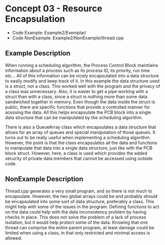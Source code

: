 # Concept 03 - Resource Encapsulation
* Code Example: Example2/Exemplar/
* Code NonExample: Example2/NonExample/thread.cpp

## Example Description
When running a scheduling algorithm, the Process Control Block maintiains information about a process such as its process ID, its priority, run time etc... All of this information can be nicely encapsulated into a data structure to easily modify and keep track of it. In this example the data structure used is a struct, not a class. This worked well with the program and the privacy of a class was unnecessary. Also, it is easier to get a pipe working with a struct than with a class, since a struct is nothing more than some data sandwiched together in memory. Even though the data inside the struct is public, there are specific functions that provide a controlled manner for acessing the data. All this helps encapsulate the PCB block into a single data structure that can be manipulated by the scheduling algorithm.

There is also a QueueArray class which encapsulates a data structure that allows for an array of queues and special manipulation of those queues. It turns out to be really useful when implementing a scheduling algorithm. However, the point is that the class encapsulates all the data and functions to manipulate that data into a single data structure, just like with the PCB block struct. However, here, a class is used which provides the added security of private data members that cannot be accessed using outside code.

## NonExample Description

Thread.cpp generates a very small program, and so there is not much to encapsulate. However, the two global arrays could be and probably should be encapsulated into some sort of data structure, preferably a class. This might help with some of the issues in the program. Defining functions to act on the data could help with the data inconsistency problem by having checks in place. This does not solve the problem of a lack of process Isolation, but it would help protect some of the data. Knowing that one thread can comprise the entire parent program, at least damage could be limited when using a class, in that only restricted and minimal access is allowed.
